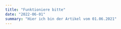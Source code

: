 ```yaml
---
title: "Funktioniere bitte"
date: "2022-06-01"
summary: "Hier ich bin der Artikel vom 01.06.2021"
---
```

